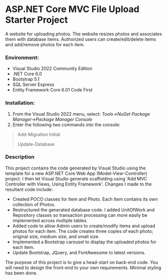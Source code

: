 # ASP.NET Core MVC File Upload Starter Project
A website for uploading photos. The website resizes photos and associates them with database items. Authorized users can create/edit/delete items and add/remove photos for each item.

### Environment:
- Visual Studio 2022 Community Edition
- .NET Core 6.0
- Bootstrap 5.1
- SQL Server Express
- Entity Framework Core 6.01 Code First

### Installation:
1. From the Visual Studio 2022 menu, select:
*Tools->NuGet Package Manager->Package Manager Console*
2. Enter the following two commands into the console:
> Add-Migration Initial
> 
> Update-Database

### Description
This project contains the code generated by Visual Studio using the template for a new ASP.NET Core Web App (Model-View-Controller) project. I then let Visual Studio generate scaffolding using 'Add MVC Controller with Views, Using Entity Framework'.  Changes I made to the resultant code include:
- Created POCO classes for Item and Photo. Each Item contains its own collection of Photos. 
- Restructured the generated database code. I added UnitOfWork and Repository classes so transaction processing can more easily be implemented across multiple tables. 
- Added code to allow Admin users to create/modify items and upload photos for each item. The code creates three copies of each photo; original size, medium size, and small size.
- Implemented a Bootstrap carousel to display the uploaded photos for each item.
- Update Bootstrap, JQuery, and FontAwesome to latest versions.

The purpose of this project is to give a head-start on back-end code. You will need to design the front-end to your own requirements. Minimal styling has been done. 
